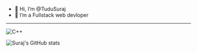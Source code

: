 - 👋 Hi, I’m @TuduSuraj
- 👀 I’m a Fullstack web devloper

----

![C++](https://github.com/TuduSuraj/TuduSuraj/assets/141866963/d4204c62-9de4-46d7-938b-b2e62636c27d)


![Suraj's GitHub stats](https://github-readme-stats.vercel.app/api?username=TuduSuraj&show_icons=true&theme=dark)
